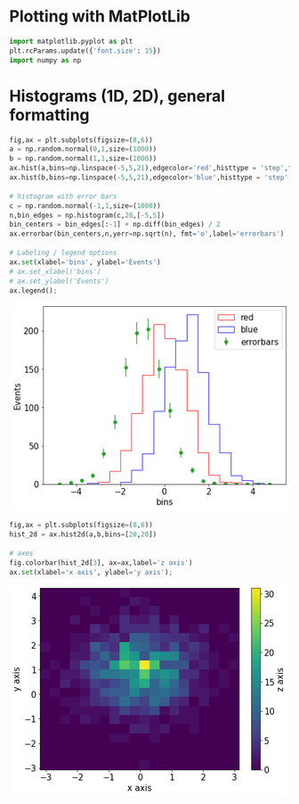 Plotting with MatPlotLib
=========


```python
import matplotlib.pyplot as plt
plt.rcParams.update({'font.size': 15})
import numpy as np
```

Histograms (1D, 2D), general formatting
========


```python
fig,ax = plt.subplots(figsize=(8,6))
a = np.random.normal(0,1,size=(1000))
b = np.random.normal(1,1,size=(1000))
ax.hist(a,bins=np.linspace(-5,5,21),edgecolor='red',histtype = 'step',fill=None,label='red');
ax.hist(b,bins=np.linspace(-5,5,21),edgecolor='blue',histtype = 'step',fill=None,label='blue');

# histogram with error bars
c = np.random.normal(-1,1,size=(1000))
n,bin_edges = np.histogram(c,20,[-5,5])
bin_centers = bin_edges[:-1] + np.diff(bin_edges) / 2
ax.errorbar(bin_centers,n,yerr=np.sqrt(n), fmt='o',label='errorbars')

# Labeling / legend options
ax.set(xlabel='bins', ylabel='Events')
# ax.set_xlabel('bins')
# ax.set_ylabel('Events')
ax.legend();
```


    
![png](plotting_files/plotting_3_0.png)
    



```python
fig,ax = plt.subplots(figsize=(8,6))
hist_2d = ax.hist2d(a,b,bins=[20,20])

# axes
fig.colorbar(hist_2d[3], ax=ax,label='z axis')
ax.set(xlabel='x axis', ylabel='y axis');
```


    
![png](plotting_files/plotting_4_0.png)
    



```python

```
